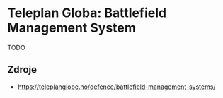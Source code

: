# Teleplan Globa: Battlefield Management System
TODO

## Zdroje
- https://teleplanglobe.no/defence/battlefield-management-systems/
